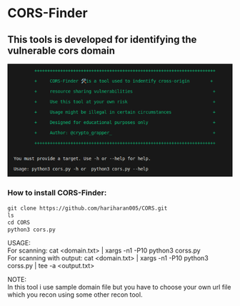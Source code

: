 # CORS-Finder
## This tools is developed for identifying the vulnerable cors domain

![alt text](https://raw.githubusercontent.com/hariharan005/CORS/main/banner/Screenshot%20from%202023-07-01%2015-15-12.png)

### How to install CORS-Finder:
```
git clone https://github.com/hariharan005/CORS.git     
ls    
cd CORS    
python3 cors.py
```
              

USAGE:                       
       For scanning:  cat <domain.txt> | xargs -n1 -P10 python3 corss.py                           
       For scanning with output:  cat <domain.txt> | xargs -n1 -P10 python3 corss.py | tee -a <output.txt>

NOTE:  
       In this tool i use sample domain file but you have to choose your own url file which you recon using some other recon tool.
